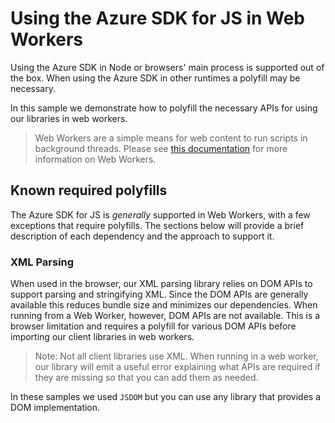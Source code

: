 # Using the Azure SDK for JS in Web Workers

Using the Azure SDK in Node or browsers' main process is supported out of the box.
When using the Azure SDK in other runtimes a polyfill may be necessary.

In this sample we demonstrate how to polyfill the necessary APIs for using our libraries in web workers.

> Web Workers are a simple means for web content to run scripts in background threads. Please see [this documentation][webworkers] for more information on Web Workers.

## Known required polyfills

The Azure SDK for JS is _generally_ supported in Web Workers, with a few exceptions that require polyfills. The sections below will provide a brief description of each dependency and the approach to support it.

### XML Parsing

When used in the browser, our XML parsing library relies on DOM APIs to support parsing and stringifying XML. Since the DOM APIs are generally available this reduces bundle size and minimizes our dependencies. When running from a Web Worker, however, DOM APIs are not available. This is a browser limitation and requires a polyfill for various DOM APIs before importing our client libraries in web workers.

> Note: Not all client libraries use XML. When running in a web worker, our library will emit a useful error explaining what APIs are required if they are missing so that you can add them as needed.

In these samples we used `JSDOM` but you can use any library that provides a DOM implementation.

[webworkers]: https://developer.mozilla.org/docs/Web/API/Web_Workers_API
